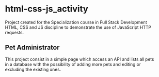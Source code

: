 # html-css-js_activity
Project created for the Specialization course in Full Stack Development HTML, CSS and JS discipline to demonstrate the use of JavaScript HTTP requests.

## Pet Administrator
This project consist in a simple page which access an API and lists all pets in a database with the possibility of adding more pets and editing or excluding the existing ones.
